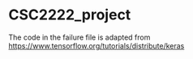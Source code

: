 # CSC2222_project
The code in the failure file is adapted from https://www.tensorflow.org/tutorials/distribute/keras
